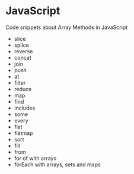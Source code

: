 # JavaScript

Code snippets about Array Methods in JavaScript

- slice
- splice
- reverse
- concat
- join
- push
- at
- filter
- reduce
- map
- find
- includes
- some
- every
- flat
- flatmap
- sort
- fill
- from
- for of with arrays
- forEach with arrays, sets and maps
